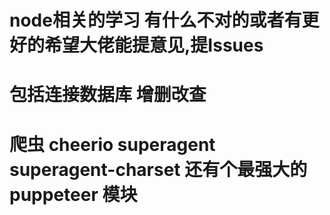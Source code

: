# node相关的学习   有什么不对的或者有更好的希望大佬能提意见,提Issues     
# 包括连接数据库   增删改查
# 爬虫  cheerio     superagent    superagent-charset    还有个最强大的puppeteer 模块
